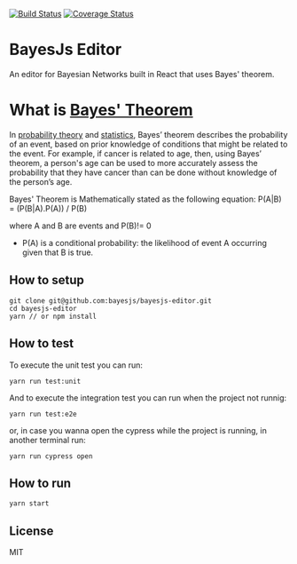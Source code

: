 [![Build Status](https://travis-ci.org/bayesjs/bayesjs-editor.svg?branch=master)](https://travis-ci.org/bayesjs/bayesjs-editor)
[![Coverage Status](https://coveralls.io/repos/github/bayesjs/bayesjs-editor/badge.svg)](https://coveralls.io/github/bayesjs/bayesjs-editor)

# BayesJs Editor

An editor for Bayesian Networks built in React that uses Bayes' theorem.

# What is [Bayes' Theorem](https://en.wikipedia.org/wiki/Bayes%27_theorem)

In [probability theory](https://en.wikipedia.org/wiki/Probability_theory) and [statistics](https://en.wikipedia.org/wiki/Statistics), Bayes’ theorem describes the probability of an event, based on prior knowledge of conditions that might be related to the event. For example, if cancer is related to age, then, using Bayes’ theorem, a person's age can be used to more accurately assess the probability that they have cancer than can be done without knowledge of the person’s age.

Bayes' Theorem is Mathematically stated as the following equation:
P(A|B) = (P(B|A).P(A)) / P(B)

where A and B are events and P(B)!= 0

* P(A) is a conditional probability: the likelihood of event A occurring given that B is true.


## How to setup

```
git clone git@github.com:bayesjs/bayesjs-editor.git
cd bayesjs-editor
yarn // or npm install
```

## How to test

To execute the unit test you can run:
```
yarn run test:unit
```

And to execute the integration test you can run when the project not runnig:
```
yarn run test:e2e
```

or, in case you wanna open the cypress while the project is running, in another terminal run:
```
yarn run cypress open
```

## How to run

```
yarn start
```

## License

MIT
